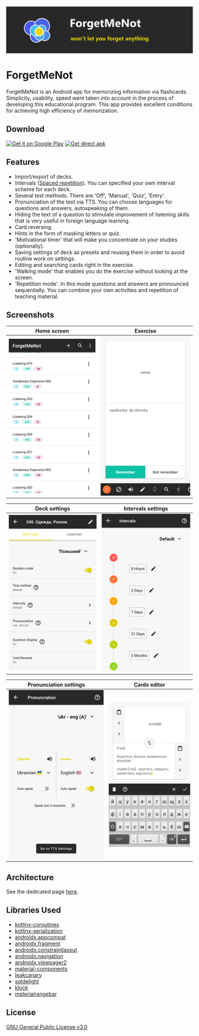 ![Header](/.github/readme/fmn_header.png)

ForgetMeNot
===========

ForgetMeNot is an Android app for memorizing information via flashcards. Simplicity, usability, speed were taken into account in the process of developing this educational program. This app provides excellent conditions for achieving high efficiency of memorization.

Download
--------

[<img src="https://play.google.com/intl/en_us/badges/images/generic/en-play-badge.png"
      alt="Get it on Google Play"
      height="80">](https://play.google.com/store/apps/details?id=com.odnovolov.forgetmenot)
[<img src="https://raw.githubusercontent.com/tema6120/ForgetMeNot/master/.github/readme/direct_apk_download.png"
      alt="Get direct apk"
      height="80">](https://github.com/tema6120/ForgetMeNot/releases/download/1.1/ForgetMeNot_v1.1.apk)

Features
--------

* Import/export of decks.
* Intervals ([Spaced repetition](https://en.wikipedia.org/wiki/Spaced_repetition)). You can specified your own interval scheme for each deck.
* Several test methods. There are 'Off', 'Manual', 'Quiz', 'Entry'.
* Pronunciation of the text via TTS. You can choose languages for questions and answers, autospeaking of them.
* Hiding the text of a question to stimulate improvement of listening skills that is very useful in foreign language learning.
* Card reversing.
* Hints in the form of masking letters or quiz.
* 'Motivational timer' that will make you concentrate on your studies (optionally).
* Saving settings of deck as presets and reusing them in order to avoid routine work on settings.
* Editing and searching cards right in the exercise.
* 'Walking mode' that enables you do the exercise without looking at the screen.
* 'Repetition mode'. In this mode questions and answers are pronounced sequentially. You can combine your own activities and repetition of teaching material.

Screenshots
-----------

| Home screen                                                | Exercise                                             |
|:----------------------------------------------------------:|:----------------------------------------------------:|
| ![Home screen](/.github/readme/screenshot_home_screen.png) | ![Exercise](/.github/readme/screenshot_exercise.png) |

| Deck settings                                                  | Intervals settings                                                       |
|:--------------------------------------------------------------:|:------------------------------------------------------------------------:|
| ![Deck settings](/.github/readme/screenshot_deck_settings.png) | ![Intervals settings](/.github/readme/screenshot_intervals_settings.png) |

| Pronunciation settings                                                           | Cards editor                                                 |
|:--------------------------------------------------------------------------------:|:------------------------------------------------------------:|
| ![Pronunciation settings](/.github/readme/screenshot_pronunciation_settings.png) | ![Cards editor](/.github/readme/screenshot_cards_editor.png) |

Architecture
------------

See the dedicated page [here](/.github/readme/ARCHITECTURE.md).

Libraries Used
--------------

* [kotlinx-coroutines](https://github.com/Kotlin/kotlinx.coroutines)
* [kotlinx-serialization](https://github.com/Kotlin/kotlinx.serialization)
* [androidx.appcompat](https://developer.android.com/jetpack/androidx/releases/appcompat)
* [androidx.fragment](https://developer.android.com/jetpack/androidx/releases/fragment)
* [androidx.constraintlayout](https://developer.android.com/jetpack/androidx/releases/constraintlayout)
* [androidx.navigation](https://developer.android.com/jetpack/androidx/releases/navigation)
* [androidx.viewpager2](https://developer.android.com/jetpack/androidx/releases/viewpager2)
* [material-components](https://github.com/material-components/material-components-android)
* [leakcanary](https://github.com/square/leakcanary)
* [sqldelight](https://github.com/cashapp/sqldelight)
* [klock](https://github.com/korlibs/klock)
* [materialrangebar](https://github.com/oli107/material-range-bar)

License
-------

[GNU General Public License v3.0](LICENSE)

